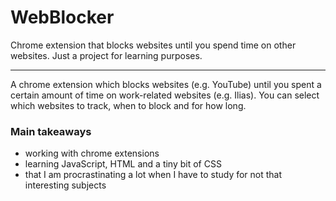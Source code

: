 # WebBlocker
Chrome extension that blocks websites until you spend time on other websites. Just a project for learning purposes.

---

A chrome extension which blocks websites (e.g. YouTube) until you spent a certain amount of time on work-related websites (e.g. Ilias). You can select which websites to track, when to block and for how long.

### Main takeaways
- working with chrome extensions
- learning JavaScript, HTML and a tiny bit of CSS
- that I am procrastinating a lot when I have to study for not that interesting subjects
